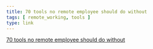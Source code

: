 ```yaml
---
title: 70 tools no remote employee should do without
tags: [ remote_working, tools ]
type: link
---
```

[70 tools no remote employee should do without](https://medium.com/@G___A/70-tools-no-remote-employee-should-do-without-84e42d4b6e06#.nsl4g5vw5)

